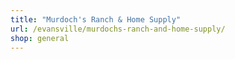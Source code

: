 ```yaml
---
title: "Murdoch's Ranch & Home Supply"
url: /evansville/murdochs-ranch-and-home-supply/
shop: general
---
```

